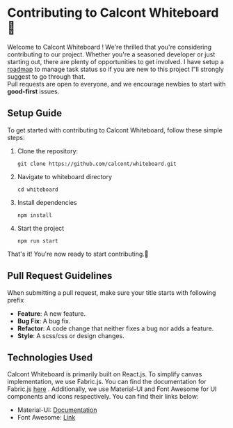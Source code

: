 # Contributing to Calcont Whiteboard 🎨

Welcome to Calcont Whiteboard !
 We're thrilled that you're considering contributing to our project. Whether you're a seasoned developer or just starting out, there are plenty of opportunities to get involved. 
 I have setup a [roadmap](https://github.com/orgs/calcont/projects/1/views/2) to manage task status so if you are new to this project I"ll strongly suggest to go through that.  
 Pull requests are open to everyone, and we encourage newbies to start with **good-first** issues.

## Setup Guide

To get started with contributing to Calcont Whiteboard, follow these simple steps:

1. Clone the repository:

   ```
   git clone https://github.com/calcont/whiteboard.git
   ```
2. Navigate to whiteboard directory

   ```
   cd whiteboard
   ```
4. Install dependencies

   ```
   npm install
   ```
6. Start the project

   ```
   npm run start
   ```
   
That's it! You're now ready to start contributing.🚀

## Pull Request Guidelines

When submitting a pull request, make sure your title starts with following prefix

- **Feature**: A new feature.
- **Bug Fix**: A bug fix.
- **Refactor**: A code change that neither fixes a bug nor adds a feature.
- **Style**: A scss/css or design changes.
  
## Technologies Used
Calcont Whiteboard is primarily built on React.js. To simplify canvas implementation, we use Fabric.js. You can find the documentation for Fabric.js [here](http://fabricjs.com/docs/) .
Additionally, we use Material-UI and Font Awesome for UI components and icons respectively. You can find their links below:

- Material-UI: [Documentation](https://mui.com/material-ui/getting-started/)
- Font Awesome: [Link](https://fontawesome.com/icons)
